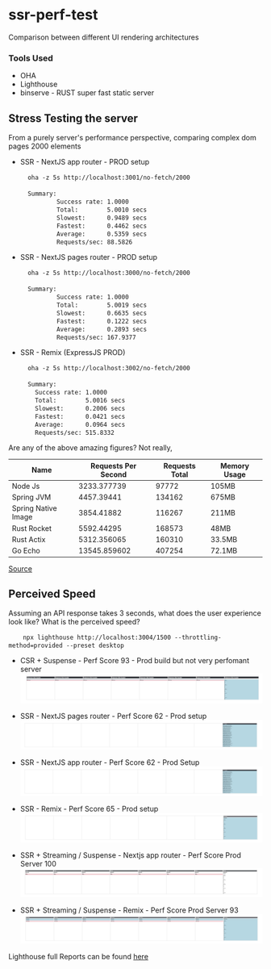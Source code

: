 # ssr-perf-test
Comparison between different UI rendering architectures


### Tools Used
- OHA
- Lighthouse
- binserve - RUST super fast static server

## Stress Testing the server

From a purely server's performance perspective, comparing complex dom pages 2000 elements

- SSR - NextJS app router - PROD setup

        oha -z 5s http://localhost:3001/no-fetch/2000
        
        Summary:
                Success rate: 1.0000
                Total:        5.0010 secs
                Slowest:      0.9489 secs
                Fastest:      0.4462 secs
                Average:      0.5359 secs
                Requests/sec: 88.5826

- SSR - NextJS pages router - PROD setup

        oha -z 5s http://localhost:3000/no-fetch/2000
        
        Summary:
                Success rate: 1.0000
                Total:        5.0019 secs
                Slowest:      0.6635 secs
                Fastest:      0.1222 secs
                Average:      0.2893 secs
                Requests/sec: 167.9377


- SSR - Remix (ExpressJS PROD)

        oha -z 5s http://localhost:3002/no-fetch/2000

        Summary:
          Success rate: 1.0000
          Total:        5.0016 secs
          Slowest:      0.2006 secs
          Fastest:      0.0421 secs
          Average:      0.0964 secs
          Requests/sec: 515.8332
          
Are any of the above amazing figures? Not really,

| Name                | Requests Per Second | Requests Total | Memory Usage |
|---------------------|--------------------|----------------|--------------|
| Node Js             | 3233.377739        | 97772          | 105MB        |
| Spring JVM          | 4457.39441         | 134162         | 675MB        |
| Spring Native Image | 3854.41882         | 116267         | 211MB        |
| Rust Rocket         | 5592.44295         | 168573         | 48MB         |
| Rust Actix          | 5312.356065        | 160310         | 33.5MB       |
| Go Echo             | 13545.859602       | 407254         | 72.1MB       |


[Source](https://medium.com/@alexeynovikov_89393/ultimate-2023-web-server-benchmark-nodejs-vs-java-vs-rust-vs-go-e367d932f699)
          

## Perceived Speed

Assuming an API response takes 3 seconds, what does the user experience look like? What is the perceived speed?

        npx lighthouse http://localhost:3004/1500 --throttling-method=provided --preset desktop 

- CSR + Suspense - Perf Score 93 - Prod build but not very perfomant server
![CSR](/reports/user-perception/csr-suspense-delayed.png)

- SSR - NextJS pages router - Perf Score 62 - Prod setup
![Nextjs Page](/reports/user-perception/nextjs-pages-delayed.png)

- SSR - NextJS app router - Perf Score 62 - Prod Setup
![Nextjs Page](/reports/user-perception/nextjs-app-delayed.png)

- SSR - Remix - Perf Score 65 - Prod setup
![Nextjs Page](/reports/user-perception/remix-delayed.png)
 
- SSR + Streaming / Suspense - Nextjs app router - Perf Score Prod Server 100
![Nextjs Page](/reports/user-perception/nextjs-app-streaming-prod-latest.png)

- SSR + Streaming / Suspense - Remix - Perf Score Prod Server 93
![Nextjs Page](/reports/user-perception/remix-streaming-delayed.png)

Lighthouse full Reports can be found [here](/reports/lighthouse)

